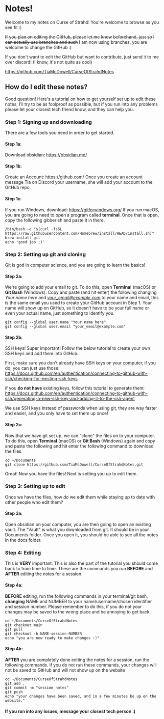 # Notes!

Welcome to my notes on Curse of Strahd!
You're welcome to browse as you see fit :)

~~If you plan on editing the GitHub, please let me know beforehand, just so I can actually use branches and such~~ I am now using branches, you are welcome to change the GitHub :)

If you don't want to edit the GitHub but want to contribute, just send it to me over discord! (I know, It's not quite as cool)

https://github.com/TiaMcDowell/CurseOfStrahdNotes


## How do I edit these notes?
Good question! Here's a tutorial on how to get yourself set up to edit these notes, I'll try to be as foolproof as possible, but if you run into any problems please let your closest tech friend know, and they can help you. 

### Step 1: Signing up and downloading
There are a few tools you need in order to get started.

#### Step 1a:
Download obsidian: https://obsidian.md/

#### Step 1b:
Create an Account: https://github.com/
Once you create an account message Tia on Discord your username, she will add your account to the GitHub repo.

#### Step 1c:
If you run Windows, download: https://gitforwindows.org/
If you run macOS, you are going to need to open a program called **terminal**. Once that is open, copy the following gibberish and paste it in there. 

```
/bin/bash -c "$(curl -fsSL https://raw.githubusercontent.com/Homebrew/install/HEAD/install.sh)"
brew install git
echo 'good job ;)'
```

### Step 2: Setting up git and cloning
Git is god in computer science, and you are going to learn the basics!

#### Step 2a:
We're going to add your email to git. To do this, open **Terminal** (macOS) or **Git Bash** (Windows). Copy and paste (and hit enter) the following changing *Your name here* and *your_email@example.com* to your name and email, this is the same email you used to create your GitHub account in Step 1.  Your name will show up on GitHub, so it doesn't have to be your full name or even your actual name, just something to identify you.

```
git config --global user.name "Your name here"
git config --global user.email "your_email@example.com"
```

#### Step 2b:
SSH keys! Super important! Follow the below tutorial to create your own SSH keys and add them into GitHub. 

First, make sure you don't already have SSH keys on your computer, if you do, you can just use those: https://docs.github.com/en/authentication/connecting-to-github-with-ssh/checking-for-existing-ssh-keys

if you **do not have** existing keys, follow this tutorial to generate them: https://docs.github.com/en/authentication/connecting-to-github-with-ssh/generating-a-new-ssh-key-and-adding-it-to-the-ssh-agent

We use SSH keys instead of passwords when using git, they are way faster and easier, and you only have to set them up once!

#### Step 2c:
Now that we have git set up, we can "clone" the files on to your computer. To do this, open **Terminal** (macOS) or **Git Bash** (Windows) again and copy and paste the following and hit enter the following command to download the files.

```
cd ~/Documents
git clone https://github.com/TiaMcDowell/CurseOfStrahdNotes.git
```

Great! Now you have the files! Next is setting you up to edit them.

### Step 3: Setting up to edit
Once we have the files, how do we edit them while staying up to date with other people who edit them? 

#### Step 3a:
Open obsidian on your computer, you are then going to open an existing vault. The "Vault" is what you downloaded from git. It should be in your Documents folder. Once you open it, you should be able to see all the notes in the docs folder.

### Step 4: Editing
This is **VERY** important. This is also the part of the tutorial you should come back to from time to time. These are the commands you run **BEFORE** and **AFTER** editing the notes for a session. 

#### Step 4a:
**BEFORE** editing, run the following commands in your terminal/git bash, **changing** NAME and NUMBER to your name/username/chosen identifier and session number. Please remember to do this, if you do not your changes may be saved to the wrong place and be annoying to get back. 
```
cd ~/Documents/CurseOfStrahdNotes
git checkout main
git pull
git checkout -b NAME-session-NUMBER
echo "you are now ready to make changes :)"
```

#### Step 4b:
**AFTER** you are completely done editing the notes for a session, run the following commands. If you do not run these commands, your changes will not be saved to GitHub and will not show up on the website
```
cd ~/Documents/CurseOfStrahdNotes
git add .
git commit -m "session notes"
git push
echo "your changes have been saved, and in a few minutes be up on the website."
```


#### If you run into any issues, message your closest tech person :)
